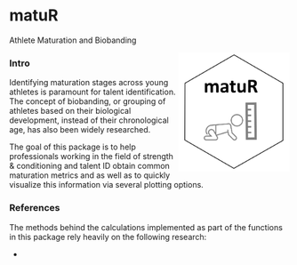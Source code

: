 # matuR
Athlete Maturation and Biobanding

<img src="man/matur_logo.PNG" align="right" width="200" />

### Intro
Identifying maturation stages across young athletes is paramount for talent identification. The concept of biobanding, or grouping of athletes based on their biological development, instead of their chronological age, has also been widely researched.   
  
The goal of this package is to help professionals working in the field of strength & conditioning and talent ID obtain common maturation metrics and as well as to quickly visualize this information via several plotting options.   

### References
The methods behind the calculations implemented as part of the functions in this package rely heavily on the following research:

* 
